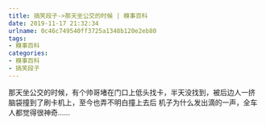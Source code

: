 ```yaml
---
title: 搞笑段子->那天坐公交的时候 | 糗事百科
date: 2019-11-17 21:32:34
urlname: 0c46c749540ff3725a1348b120e2eb80
tags: 
- 糗事百科
categories:
- 糗事百科
- 搞笑段子
---
```

那天坐公交的时候，有个帅哥堵在门口上低头找卡，半天没找到，被后边人一挤 脑袋撞到了刷卡机上，至今也弄不明白撞上去后 机子为什么发出滴的一声，全车人都觉得很神奇……


